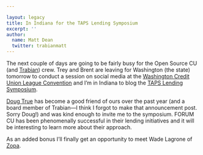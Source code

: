 ```yaml
---

layout: legacy
title: In Indiana for the TAPS Lending Symposium
excerpt: ''
author:
  name: Matt Dean
  twitter: trabianmatt
---
```


<p>The next couple of days are going to be fairly busy for the Open Source CU (and <a href="http://www.trabian.com">Trabian</a>) crew.  Trey and Brent are leaving for Washington (the state) tomorrow to conduct a session on social media at the <a href="http://www.waleague.org/convention.html">Washington Credit Union League Convention</a> and I&#8217;m in Indiana to blog the <a href="http://www.forumsolutions.com/symposium/default.htm"><span class="caps">TAPS</span> Lending Symposium</a>.</p>
<p><a href="http://www.dougtrue.net">Doug True</a> has become a good friend of ours over the past year (and a board member of Trabian&#8212;I think I forgot to make that announcement post.  Sorry Doug!) and was kind enough to invite me to the symposium.  <span class="caps">FORUM CU</span> has been phenomenally successful in their lending initiatives and it will be interesting to learn more about their approach.</p>
<p>As an added bonus I&#8217;ll finally get an opportunity to meet Wade Lagrone of <a href="http://www.zopa.com">Zopa</a>.</p>